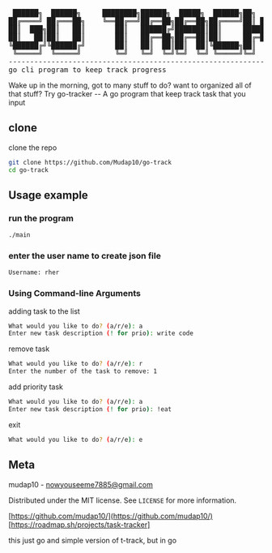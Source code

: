 <div>
<pre>
 ██████╗  ██████╗     ████████╗██████╗  █████╗  ██████╗██╗  ██╗
██╔════╝ ██╔═══██╗    ╚══██╔══╝██╔══██╗██╔══██╗██╔════╝██║ ██╔╝
██║  ███╗██║   ██║       ██║   ██████╔╝███████║██║     █████╔╝ 
██║   ██║██║   ██║       ██║   ██╔══██╗██╔══██║██║     ██╔═██╗ 
╚██████╔╝╚██████╔╝       ██║   ██║  ██║██║  ██║╚██████╗██║  ██╗
 ╚═════╝  ╚═════╝        ╚═╝   ╚═╝  ╚═╝╚═╝  ╚═╝ ╚═════╝╚═╝  ╚═╝
--------------------------------------------------------------
go cli program to keep track progress
</pre>

</div>

Wake up in the morning, got to many stuff to do?
want to organized all of that stuff? Try go-tracker -- A go program that keep track task that you input

## clone

clone the repo

```sh
git clone https://github.com/Mudap10/go-track
cd go-track
```

## Usage example 

### run the program

```sh
./main
```

### enter the user name to create json file

```sh
Username: rher
```

### Using Command-line Arguments

adding task to the list
```sh
What would you like to do? (a/r/e): a
Enter new task description (! for prio): write code
```

remove task
```sh
What would you like to do? (a/r/e): r
Enter the number of the task to remove: 1
```

add priority task
```sh
What would you like to do? (a/r/e): a
Enter new task description (! for prio): !eat
```

exit
```sh
What would you like to do? (a/r/e): e
```

## Meta

mudap10 - nowyouseeme7885@gmail.com

Distributed under the MIT license. See `LICENSE` for more information.

[https://github.com/mudap10/](https://github.com/mudap10/)
[https://roadmap.sh/projects/task-tracker]

this just go and simple version of t-track, but in go
